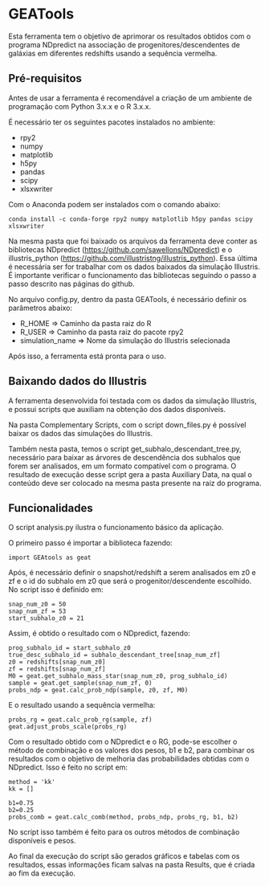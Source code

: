 # GEATools

Esta ferramenta tem o objetivo de aprimorar os resultados obtidos com o programa NDpredict na associação de progenitores/descendentes de galáxias em diferentes redshifts usando a sequência vermelha.

## Pré-requisitos

Antes de usar a ferramenta é recomendável a criação de um ambiente de programação com Python 3.x.x e o R 3.x.x.

É necessário ter os seguintes pacotes instalados no ambiente:
- rpy2
- numpy 
- matplotlib 
- h5py 
- pandas 
- scipy 
- xlsxwriter

Com o Anaconda podem ser instalados com o comando abaixo:
```
conda install -c conda-forge rpy2 numpy matplotlib h5py pandas scipy xlsxwriter
```
Na mesma pasta que foi baixado os arquivos da ferramenta deve conter as bibliotecas NDpredict (https://github.com/sawellons/NDpredict) e o illustris_python (https://github.com/illustristng/illustris_python). Essa última é necessária ser for trabalhar com os dados baixados da simulação Illustris. É importante verificar o funcionamento das bibliotecas seguindo o passo a passo descrito nas páginas do github.

No arquivo config.py, dentro da pasta GEATools, é necessário definir os parâmetros abaixo:
- R_HOME => Caminho da pasta raiz do R
- R_USER => Caminho da pasta raiz do pacote rpy2
- simulation_name => Nome da simulação do Illustris selecionada

Após isso, a ferramenta está pronta para o uso.

## Baixando dados do Illustris

A ferramenta desenvolvida foi testada com os dados da simulação Illustris, e possui scripts que auxiliam na obtenção dos dados disponíveis.

Na pasta Complementary Scripts, com o script down_files.py é possível baixar os dados das simulações do Illustris.

Também nesta pasta, temos o script get_subhalo_descendant_tree.py, necessário para baixar as árvores de descendência dos subhalos que forem ser analisados, em um formato compatível com o programa. O resultado de execução desse script gera a pasta Auxiliary Data, na qual o conteúdo deve ser colocado na mesma pasta presente na raiz do programa.

## Funcionalidades

O script analysis.py ilustra o funcionamento básico da aplicação.

O primeiro passo é importar a biblioteca fazendo:
```
import GEAtools as geat
```

Após, é necessário definir o snapshot/redshift a serem analisados em z0 e zf e o id do subhalo em z0 que será o progenitor/descendente escolhido. No script isso é definido em:
```
snap_num_z0 = 50
snap_num_zf = 53
start_subhalo_z0 = 21 
```

Assim, é obtido o resultado com o NDpredict, fazendo:
```
prog_subhalo_id = start_subhalo_z0
true_desc_subhalo_id = subhalo_descendant_tree[snap_num_zf]
z0 = redshifts[snap_num_z0]
zf = redshifts[snap_num_zf]
M0 = geat.get_subhalo_mass_star(snap_num_z0, prog_subhalo_id)
sample = geat.get_sample(snap_num_zf, 0)
probs_ndp = geat.calc_prob_ndp(sample, z0, zf, M0)
```

E o resultado usando a sequência vermelha:
```
probs_rg = geat.calc_prob_rg(sample, zf)
geat.adjust_probs_scale(probs_rg)
```

Com o resultado obtido com o NDpredict e o RG, pode-se escolher o método de combinação e os valores dos pesos, b1 e b2, para combinar os resultados com o objetivo de melhoria das probabilidades obtidas com o NDpredict. Isso é feito no script em:
```
method = 'kk'
kk = []

b1=0.75
b2=0.25
probs_comb = geat.calc_comb(method, probs_ndp, probs_rg, b1, b2)
```

No script isso também é feito para os outros métodos de combinação disponíveis e pesos.

Ao final da execução do script são gerados gráficos e tabelas com os resultados, essas informações ficam salvas na pasta Results, que é criada ao fim da execução.
